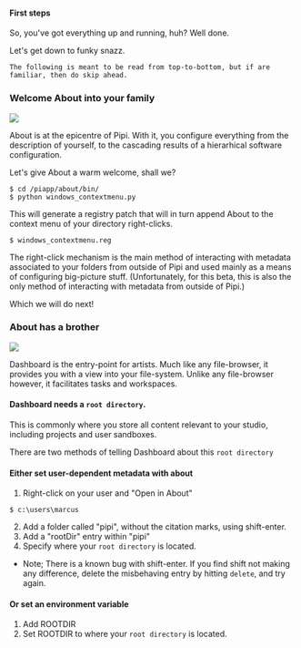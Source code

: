 #### First steps

So, you've got everything up and running, huh? Well done.

Let's get down to funky snazz. 

```
The following is meant to be read from top-to-bottom, but if are familiar, then do skip ahead.
```

### Welcome About into your family

![](https://dl.dropbox.com/s/8ydcdwdbejasfim/about.JPG)

About is at the epicentre of Pipi. With it, you configure everything from the description of yourself, to the cascading results of a hierarhical software configuration.

Let's give About a warm welcome, shall we?

```
$ cd /piapp/about/bin/
$ python windows_contextmenu.py
```

This will generate a registry patch that will in turn append About to the context menu of your directory right-clicks.

```
$ windows_contextmenu.reg
```

The right-click mechanism is the main method of interacting with metadata associated to your folders from outside of Pipi and used mainly as a means of configuring big-picture stuff. (Unfortunately, for this beta, this is also the only method of interacting with metadata from outside of Pipi.)

Which we will do next!

### About has a brother

![](https://dl.dropbox.com/s/f5hthdabkebcu9e/dashboard.JPG)

Dashboard is the entry-point for artists. Much like any file-browser, it provides you with a view into your file-system. Unlike any file-browser however, it facilitates tasks and workspaces.

#### Dashboard needs a `root directory`.

This is commonly where you store all content relevant to your studio, including projects and user sandboxes.

There are two methods of telling Dashboard about this `root directory`

#### Either set user-dependent metadata with about

1. Right-click on your user and "Open in About"
```
$ c:\users\marcus
```
2. Add a folder called "pipi", without the citation marks, using shift-enter.
3. Add a "rootDir" entry within "pipi"
4. Specify where your `root directory` is located.

* Note; There is a known bug with shift-enter. If you find shift not making any difference, delete the misbehaving entry by hitting `delete`, and try again.

#### Or set an environment variable

1. Add ROOTDIR
2. Set ROOTDIR to where your `root directory` is located.
